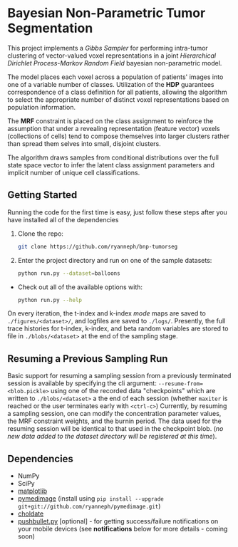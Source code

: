 # Bayesian Non-Parametric Tumor Segmentation

This project implements a _Gibbs Sampler_ for performing intra-tumor clustering of vector-valued voxel representations in a joint _Hierarchical Dirichlet Process-Markov Random Field_ bayesian non-parametric model. 

The model places each voxel across a population of patients' images into one of a variable number of classes. Utilization of the __HDP__ guarantees correspondence of a class definition for all patients, allowing the algorithm to select the appropriate number of distinct voxel representations based on population information. 

The __MRF__ constraint is placed on the class assignment to reinforce the assumption that under a revealing representation (feature vector) voxels (collections of cells) tend to compose themselves into larger clusters rather than spread them selves into small, disjoint clusters.

The algorithm draws samples from conditional distributions over the full state space vector to infer the latent class assignment parameters and implicit number of unique cell classifications.

## Getting Started
Running the code for the first time is easy, just follow these steps after you have installed all of the dependencies
1. Clone the repo: 
    ```bash
    git clone https://github.com/ryanneph/bnp-tumorseg
    ```
2. Enter the project directory and run on one of the sample datasets:
    ```bash
    python run.py --dataset=balloons
    ```
* Check out all of the available options with:
    ```bash
    python run.py --help
    ```
On every iteration, the t-index and k-index _mode_ maps are saved to `./figures/<dataset>/`, and logfiles are saved to `./logs/`. Presently, the full trace histories for t-index, k-index, and beta random variables are stored to file in `./blobs/<dataset>` at the end of the sampling stage.

## Resuming a Previous Sampling Run
Basic support for resuming a sampling session from a previously terminated session is available by specifying the cli argument: `--resume-from=<blob.pickle>` using one of the recorded data "checkpoints" which are written to `./blobs/<dataset>` a the end of each session (whether `maxiter` is reached or the user terminates early with `<ctrl-c>`)
Currently, by resuming a sampling session, one can modify the concentration parameter values, the MRF constraint weights, and the burnin period. The data used for the resuming session will be identical to that used in the checkpoint blob. (_no new data added to the dataset directory will be registered at this time_).

## Dependencies
* NumPy
* SciPy
* [matplotlib](https://matplotlib.org/)
* [pymedimage](https://github.com/ryanneph/pymedimage) (install using `pip install --upgrade git+git://github.com/ryanneph/pymedimage.git`)
* [choldate](https://github.com/jcrudy/choldate)
* [pushbullet.py](https://github.com/randomchars/pushbullet.py) [optional] - for getting success/failure notifications on your mobile devices (see __notifications__ below for more details - coming soon)

